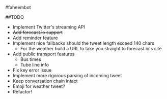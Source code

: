 #faheembot

##TODO
- Implement Twitter's streaming API
- <del>Add forecast.io support</del>
- Add reminder feature
- Implement nice fallbacks should the tweet length exceed 140 chars
    - For the weather build a URL to take you straight to forecast.io's site
- Add public transport features
    - Bus times
    - Tube line info
- Fix key error issue
- Implement more rigorous parsing of incoming tweet
- Keep conversation chain intact
- Emoji for weather tweet?
- Refactor!
